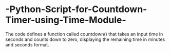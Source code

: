 # -Python-Script-for-Countdown-Timer-using-Time-Module-
The code defines a function called countdown() that takes an input time in seconds and counts down to zero, displaying the remaining time in minutes and seconds format. 
